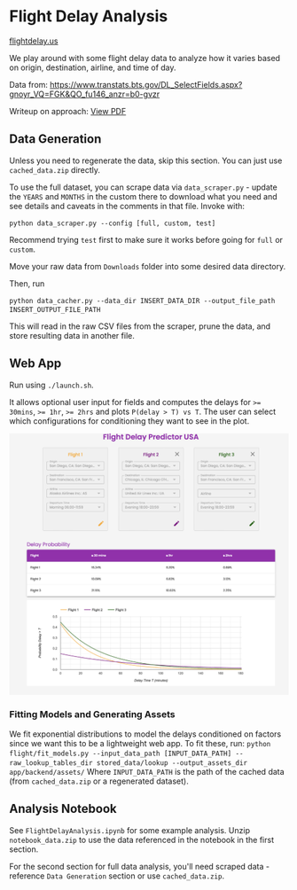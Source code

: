 # Flight Delay Analysis
[flightdelay.us](https://flightdelay.us)

We play around with some flight delay data to analyze how it varies based on origin, destination, airline, and time of day.

Data from: https://www.transtats.bts.gov/DL_SelectFields.aspx?gnoyr_VQ=FGK&QO_fu146_anzr=b0-gvzr

Writeup on approach: [View PDF](FlightDelayPrediction.pdf)

## Data Generation
Unless you need to regenerate the data, skip this section. You can just use `cached_data.zip` directly.

To use the full dataset, you can scrape data via `data_scraper.py` - update the `YEARS` and `MONTHS` in the custom there to download what you need
and see details and caveats in the comments in that file.
Invoke with:
```
python data_scraper.py --config [full, custom, test]
```
Recommend trying `test` first to make sure it works before going for `full` or `custom`.

Move your raw data from `Downloads` folder into some desired data directory.

Then, run
```
python data_cacher.py --data_dir INSERT_DATA_DIR --output_file_path INSERT_OUTPUT_FILE_PATH
```
This will read in the raw CSV files from the scraper, prune the data, and store resulting data in another file.

## Web App
Run using `./launch.sh`. 

It allows optional user input for fields and computes the delays for `>= 30mins`, `>= 1hr`, `>= 2hrs` and plots `P(delay > T) vs T`.
The user can select which configurations for conditioning they want to see in the plot.

![Example](example.png)

### Fitting Models and Generating Assets
We fit exponential distributions to model the delays conditioned on factors since we want this to be a lightweight web app. To fit these,
run:
`python flight/fit_models.py --input_data_path [INPUT_DATA_PATH] --raw_lookup_tables_dir stored_data/lookup --output_assets_dir app/backend/assets/`
Where `INPUT_DATA_PATH` is the path of the cached data (from `cached_data.zip` or a regenerated dataset).

## Analysis Notebook
See `FlightDelayAnalysis.ipynb` for some example analysis. Unzip `notebook_data.zip` to use the data referenced in the notebook in the first section.

For the second section for full data analysis, you'll need scraped data - reference `Data Generation` section or use `cached_data.zip`.
